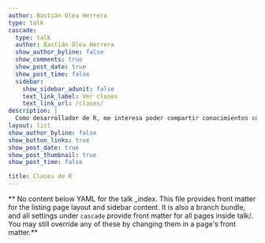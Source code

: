 ```yaml
---
author: Bastián Olea Herrera
type: talk
cascade:
  type: talk
  author: Bastián Olea Herrera
  show_author_byline: false
  show_comments: true
  show_post_date: true
  show_post_time: false
  sidebar:
    show_sidebar_adunit: false
    text_link_label: Ver clases
    text_link_url: /clases/
description: |
  Como desarrollador de R, me interesa poder compartir conocimientos con otras personas, y mostrarles herramientas que pueden ayudarles en sus proyectos personales o laborales. En esta sección puedes encontrar un listado de clases y cursos que he impartido o estoy impartiendo. Accede a cada uno para mayor información.
layout: list
show_author_byline: false
show_button_links: true
show_post_date: true
show_post_thumbnail: true
show_post_time: false

title: Clases de R
---
```


** No content below YAML for the talk _index. This file provides front matter for the listing page layout and sidebar content. It is also a branch bundle, and all settings under `cascade` provide front matter for all pages inside talk/. You may still override any of these by changing them in a page's front matter.**

